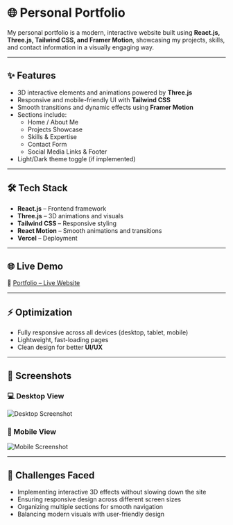 # 🌐 Personal Portfolio

My personal portfolio is a modern, interactive website built using **React.js, Three.js, Tailwind CSS, and Framer Motion**, showcasing my projects, skills, and contact information in a visually engaging way.

---

## ✨ Features

- 3D interactive elements and animations powered by **Three.js**
- Responsive and mobile-friendly UI with **Tailwind CSS**
- Smooth transitions and dynamic effects using **Framer Motion**
- Sections include:
  - Home / About Me
  - Projects Showcase
  - Skills & Expertise
  - Contact Form
  - Social Media Links & Footer
- Light/Dark theme toggle (if implemented)

---

## 🛠 Tech Stack

- **React.js** – Frontend framework
- **Three.js** – 3D animations and visuals
- **Tailwind CSS** – Responsive styling
- **React Motion** – Smooth animations and transitions
- **Vercel** – Deployment

---

## 🌐 Live Demo

🔗 [Portfolio – Live Website](https://myportfolio-roan-three.vercel.app/)

---

## ⚡ Optimization

- Fully responsive across all devices (desktop, tablet, mobile)
- Lightweight, fast-loading pages
- Clean design for better **UI/UX**

---

## 📸 Screenshots

### 💻 Desktop View
![Desktop Screenshot](your-desktop-image-link)

### 📱 Mobile View
![Mobile Screenshot](your-mobile-image-link)

---

## 🧩 Challenges Faced

- Implementing interactive 3D effects without slowing down the site
- Ensuring responsive design across different screen sizes
- Organizing multiple sections for smooth navigation
- Balancing modern visuals with user-friendly design
